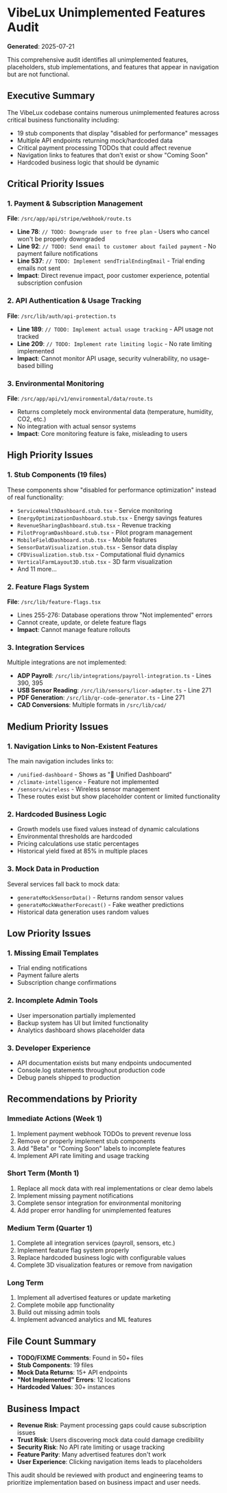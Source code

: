# VibeLux Unimplemented Features Audit

**Generated**: 2025-07-21

This comprehensive audit identifies all unimplemented features, placeholders, stub implementations, and features that appear in navigation but are not functional.

## Executive Summary

The VibeLux codebase contains numerous unimplemented features across critical business functionality including:
- 19 stub components that display "disabled for performance" messages
- Multiple API endpoints returning mock/hardcoded data
- Critical payment processing TODOs that could affect revenue
- Navigation links to features that don't exist or show "Coming Soon"
- Hardcoded business logic that should be dynamic

## Critical Priority Issues

### 1. Payment & Subscription Management
**File**: `/src/app/api/stripe/webhook/route.ts`
- **Line 78**: `// TODO: Downgrade user to free plan` - Users who cancel won't be properly downgraded
- **Line 92**: `// TODO: Send email to customer about failed payment` - No payment failure notifications
- **Line 537**: `// TODO: Implement sendTrialEndingEmail` - Trial ending emails not sent
- **Impact**: Direct revenue impact, poor customer experience, potential subscription confusion

### 2. API Authentication & Usage Tracking
**File**: `/src/lib/auth/api-protection.ts`
- **Line 189**: `// TODO: Implement actual usage tracking` - API usage not tracked
- **Line 209**: `// TODO: Implement rate limiting logic` - No rate limiting implemented
- **Impact**: Cannot monitor API usage, security vulnerability, no usage-based billing

### 3. Environmental Monitoring
**File**: `/src/app/api/v1/environmental/data/route.ts`
- Returns completely mock environmental data (temperature, humidity, CO2, etc.)
- No integration with actual sensor systems
- **Impact**: Core monitoring feature is fake, misleading to users

## High Priority Issues

### 1. Stub Components (19 files)
These components show "disabled for performance optimization" instead of real functionality:
- `ServiceHealthDashboard.stub.tsx` - Service monitoring
- `EnergyOptimizationDashboard.stub.tsx` - Energy savings features
- `RevenueSharingDashboard.stub.tsx` - Revenue tracking
- `PilotProgramDashboard.stub.tsx` - Pilot program management
- `MobileFieldDashboard.stub.tsx` - Mobile features
- `SensorDataVisualization.stub.tsx` - Sensor data display
- `CFDVisualization.stub.tsx` - Computational fluid dynamics
- `VerticalFarmLayout3D.stub.tsx` - 3D farm visualization
- And 11 more...

### 2. Feature Flags System
**File**: `/src/lib/feature-flags.tsx`
- Lines 255-276: Database operations throw "Not implemented" errors
- Cannot create, update, or delete feature flags
- **Impact**: Cannot manage feature rollouts

### 3. Integration Services
Multiple integrations are not implemented:
- **ADP Payroll**: `/src/lib/integrations/payroll-integration.ts` - Lines 390, 395
- **USB Sensor Reading**: `/src/lib/sensors/licor-adapter.ts` - Line 271
- **PDF Generation**: `/src/lib/qr-code-generator.ts` - Line 271
- **CAD Conversions**: Multiple formats in `/src/lib/cad/`

## Medium Priority Issues

### 1. Navigation Links to Non-Existent Features
The main navigation includes links to:
- `/unified-dashboard` - Shows as "🚀 Unified Dashboard"
- `/climate-intelligence` - Feature not implemented
- `/sensors/wireless` - Wireless sensor management
- These routes exist but show placeholder content or limited functionality

### 2. Hardcoded Business Logic
- Growth models use fixed values instead of dynamic calculations
- Environmental thresholds are hardcoded
- Pricing calculations use static percentages
- Historical yield fixed at 85% in multiple places

### 3. Mock Data in Production
Several services fall back to mock data:
- `generateMockSensorData()` - Returns random sensor values
- `generateMockWeatherForecast()` - Fake weather predictions
- Historical data generation uses random values

## Low Priority Issues

### 1. Missing Email Templates
- Trial ending notifications
- Payment failure alerts
- Subscription change confirmations

### 2. Incomplete Admin Tools
- User impersonation partially implemented
- Backup system has UI but limited functionality
- Analytics dashboard shows placeholder data

### 3. Developer Experience
- API documentation exists but many endpoints undocumented
- Console.log statements throughout production code
- Debug panels shipped to production

## Recommendations by Priority

### Immediate Actions (Week 1)
1. Implement payment webhook TODOs to prevent revenue loss
2. Remove or properly implement stub components
3. Add "Beta" or "Coming Soon" labels to incomplete features
4. Implement API rate limiting and usage tracking

### Short Term (Month 1)
1. Replace all mock data with real implementations or clear demo labels
2. Implement missing payment notifications
3. Complete sensor integration for environmental monitoring
4. Add proper error handling for unimplemented features

### Medium Term (Quarter 1)
1. Complete all integration services (payroll, sensors, etc.)
2. Implement feature flag system properly
3. Replace hardcoded business logic with configurable values
4. Complete 3D visualization features or remove from navigation

### Long Term
1. Implement all advertised features or update marketing
2. Complete mobile app functionality
3. Build out missing admin tools
4. Implement advanced analytics and ML features

## File Count Summary
- **TODO/FIXME Comments**: Found in 50+ files
- **Stub Components**: 19 files
- **Mock Data Returns**: 15+ API endpoints
- **"Not Implemented" Errors**: 12 locations
- **Hardcoded Values**: 30+ instances

## Business Impact
- **Revenue Risk**: Payment processing gaps could cause subscription issues
- **Trust Risk**: Users discovering mock data could damage credibility  
- **Security Risk**: No API rate limiting or usage tracking
- **Feature Parity**: Many advertised features don't work
- **User Experience**: Clicking navigation items leads to placeholders

This audit should be reviewed with product and engineering teams to prioritize implementation based on business impact and user needs.
